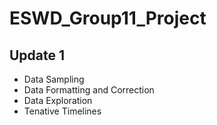 # ESWD_Group11_Project

## Update 1

-  Data Sampling
-  Data Formatting and Correction
-  Data Exploration
-  Tenative Timelines
